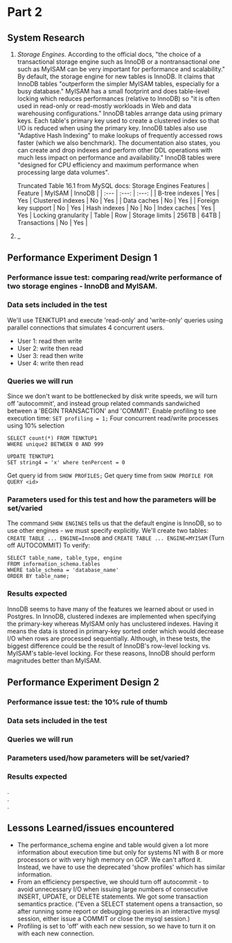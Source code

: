 # Part 2

## System Research

1. _Storage Engines._ According to the official docs, "the choice of a transactional storage engine such as InnoDB or a nontransactional one such as MyISAM can be very important for performance and scalability." By default, the storage engine for new tables is InnoDB. It claims that InnoDB tables "outperform the simpler MyISAM tables, especially for a busy database." MyISAM has a small footprint and does table-level locking which reduces performances (relative to InnoDB) so "it is often used in read-only or read-mostly workloads in Web and data warehousing configurations." InnoDB tables arrange data using primary keys. Each table's primary key used to create a clustered index so that I/O is reduced when using the primary key. InnoDB tables also use "Adaptive Hash Indexing" to make lookups of frequently accessed rows faster (which we also benchmark). The documentation also states, you can create and drop indexes and perform other DDL operations with much less impact on performance and availability." InnoDB tables were "designed for CPU efficiency and maximum performance when processing large data volumes".

    Truncated Table 16.1 from MySQL docs: Storage Engines Features 
    | Feature | MyISAM | InnoDB |
    | :--- | :---: | :---: |
    | B-tree indexes | Yes | Yes |
    Clustered indexes | No | Yes |
    | Data caches | No | Yes |
    | Foreign key support | No | Yes |
    Hash indexes | No | No |
    Index caches | Yes | Yes |
    Locking granularity | Table | Row |
    Storage limits | 256TB | 64TB |
    Transactions | No | Yes |

2. _

## Performance Experiment Design 1
### Performance issue test: comparing read/write performance of two storage engines - InnoDB and MyISAM.
### Data sets included in the test 
We'll use TENKTUP1 and execute 'read-only' and 'write-only' queries using parallel connections that simulates 4 concurrent users.
- User 1: read then write
- User 2: write then read
- User 3: read then write
- User 4: write then read 

### Queries we will run
Since we don't want to be bottlenecked by disk write speeds, we will turn off 'autocommit', and instead group related commands sandwiched between a 'BEGIN TRANSACTION' and 'COMMIT'. 
Enable profiling to see execution time: `SET profiling = 1;`
Four concurrent read/write processes using 10% selection
```
SELECT count(*) FROM TENKTUP1
WHERE unique2 BETWEEN 0 AND 999

UPDATE TENKTUP1
SET string4 = 'x' where tenPercent = 0
```
Get query id from `SHOW PROFILES;`
Get query time from `SHOW PROFILE FOR QUERY <id>`

### Parameters used for this test and how the parameters will be set/varied
The command `SHOW ENGINES` tells us that the default engine is InnoDB, so to use other engines - we must specify explicitly. We'll create two tables: `CREATE TABLE ... ENGINE=InnoDB` and `CREATE TABLE ... ENGINE=MYISAM`
(Turn off AUTOCOMMIT)
To verify:
```
SELECT table_name, table_type, engine
FROM information_schema.tables
WHERE table_schema = 'database_name'
ORDER BY table_name;
```

### Results expected
InnoDB seems to have many of the features we learned about or used in Postgres. In InnoDB, clustered indexes are implemented when specifying the primary-key whereas MyISAM only has unclustered indexes. Having it means the data is stored in primary-key sorted order which would decrease I/O when rows are processed sequentially. Although, in these tests, the biggest difference could be the result of InnoDB's row-level locking vs. MyISAM's table-level locking. For these reasons, InnoDB should perform magnitudes better than MyISAM.


## Performance Experiment Design 2

### Performance issue test: the 10% rule of thumb

### Data sets included in the test 

### Queries we will run

### Parameters used/how parameters will be set/varied?

### Results expected

.  
.  
.  
## Lessons Learned/issues encountered
- The performance_schema engine and table would given a lot more information about execution time but only for systems N1 with 8 or more processors or with very high memory on GCP. We can't afford it. Instead, we have to use the deprecated 'show profiles' which has similar information.
- From an efficiency perspective, we should turn off autocommit - to avoid unnecessary I/O when issuing large numbers of consecutive INSERT, UPDATE, or DELETE statements. We got some transaction semantics practice. ("Even a SELECT statement opens a transaction, so after running some report or debugging queries in an interactive mysql session, either issue a COMMIT or close the mysql session.)
- Profiling is set to 'off' with each new session, so we have to turn it on with each new connection.